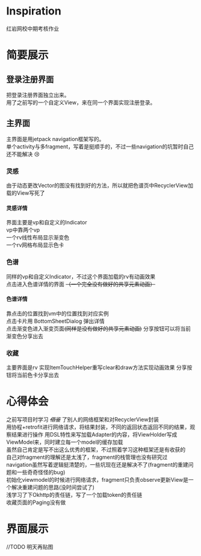 # Inspiration
红岩网校中期考核作业
  
  
# 简要展示
## 登录注册界面
把登录注册界面独立出来。  
用了之前写的一个自定义View，来在同一个界面实现注册登录。

## 主界面
主界面是用jetpack navigation框架写的。  
单个activity与多fragment，写着是挺顺手的，不过一些navigation的坑暂时自己还不能解决 :cry:

### 灵感
由于动态更改Vector的图没有找到好的方法，所以就把色谱页中RecyclerView加载的View写死了

#### 灵感详情
界面主要是vp和自定义的Indicator  
vp中靠两个vp  
一个rv线性布局显示渐变色  
一个rv网格布局显示色卡  

### 色谱
同样的vp和自定义Indicator，不过这个界面加载的rv有动画效果  
点击进入色谱详情的界面 ~~（一个完全没有做好的共享元素动画）~~ 

#### 色谱详情
靠点击的位置找到vm中的位置找到对应实例  
点击卡片用 BottomSheetDialog 弹出详情  
点击渐变色进入渐变页面~~(同样是没有做好的共享元素动画)~~
分享按钮可以将当前渐变色分享出去

### 收藏
主要界面是rv
实现ItemTouchHelper重写clear和draw方法实现动画效果
分享按钮将当前色卡分享出去

# 心得体会
之前写项目时学习 ~~_借鉴_~~ 了别人的网络框架和对RecyclerView封装  
用协程+retrofit进行网络请求，将结果封装，不同的返回状态返回不同的结果，观察结果进行操作 
用DSL特性来写加载Adapter的内容，将ViewHolder写成ViewModel来，同时建立每一个model的缓存加载  
虽然自己肯定是写不出这么优秀的框架，不过照着学习这种框架还是有收获的  
自己对fragment的理解还是太浅了，fragment的栈管理也没有研究过  
navigation虽然写着逻辑挺清楚的，一些坑现在还是解决不了(fragment的重建问题和一些奇奇怪怪的bug)  
初始化viewmodel的时候进行网络请求，fragment只负责observe更新View是一个解决重建问题的思路(没时间尝试了)  
浅学习了下Okhttp的责任链，写了一个加载token的责任链  
收藏页面的Paging没有做  

# 界面展示
//TODO 明天再贴图


